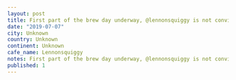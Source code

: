 ```yaml
---
layout: post
title: First part of the brew day underway, @lennonsquiggy is not convinced about the whole thing.
date: "2019-07-07"
city: Unknown
country: Unknown
continent: Unknown
cafe_name: Lennonsquiggy
notes: First part of the brew day underway, @lennonsquiggy is not convinced about the whole thing.
published: 1
---
```


